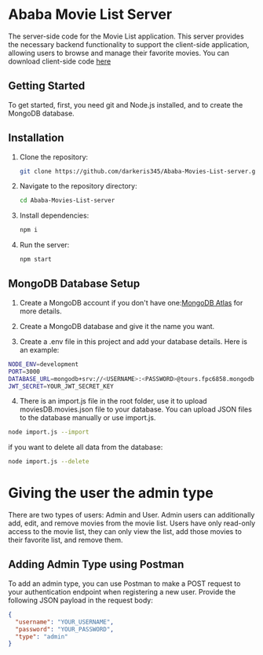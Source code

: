 # Ababa Movie List Server

The server-side code for the Movie List application. This server provides the necessary backend functionality to support the client-side application, allowing users to browse and manage their favorite movies. You can download client-side code [here](https://github.com/darkeris345/Ababa-Movies-List-FE)

## Getting Started

To get started, first, you need git and Node.js installed, and to create the MongoDB database.

## Installation

1. Clone the repository:

   ```bash
   git clone https://github.com/darkeris345/Ababa-Movies-List-server.git
   ```

2. Navigate to the repository directory:

   ```bash
   cd Ababa-Movies-List-server
   ```

3. Install dependencies:

   ```bash
   npm i
   ```

4. Run the server:

   ```bash
   npm start
   ```

## MongoDB Database Setup

1. Create a MongoDB account if you don't have one:[MongoDB Atlas](https://www.mongodb.com/cloud/atlas/register) for more details.

2. Create a MongoDB database and give it the name you want.

3. Create a .env file in this project and add your database details. Here is an example:

```bash
NODE_ENV=development
PORT=3000
DATABASE_URL=mongodb+srv://<USERNAME>:<PASSWORD>@tours.fpc6858.mongodb.net/<DATABASE_NAME>?retryWrites=true&w=majority
JWT_SECRET=YOUR_JWT_SECRET_KEY
```

4. There is an import.js file in the root folder, use it to upload moviesDB.movies.json file to your database. You can upload JSON files to the database manually or use import.js.

```bash
node import.js --import
```

if you want to delete all data from the database: 

```bash
node import.js --delete
```

# Giving the user the admin type

There are two types of users: Admin and User. Admin users can additionally add, edit, and remove movies from the movie list. Users have only read-only access to the movie list, they can only view the list, add those movies to their favorite list, and remove them.

## Adding Admin Type using Postman

To add an admin type, you can use Postman to make a POST request to your authentication endpoint when registering a new user. Provide the following JSON payload in the request body:

```json
{
  "username": "YOUR_USERNAME",
  "password": "YOUR_PASSWORD",
  "type": "admin"
}
```

